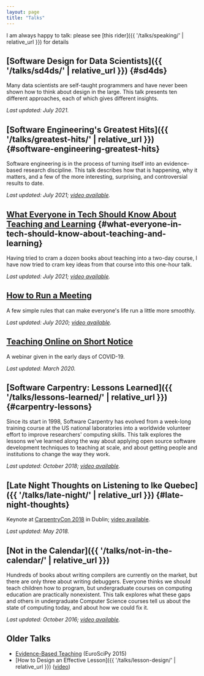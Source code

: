 ```yaml
---
layout: page
title: "Talks"
---
```


I am always happy to talk:
please see [this rider]({{ '/talks/speaking/' | relative_url }}) for details

## [Software Design for Data Scientists]({{ '/talks/sd4ds/' | relative_url }}) {#sd4ds}

Many data scientists are self-taught programmers
and have never been shown how to think about design in the large.
This talk presents ten different approaches,
each of which gives different insights.

*Last updated: July 2021.*

## [Software Engineering's Greatest Hits]({{ '/talks/greatest-hits/' | relative_url }}) {#software-engineering-greatest-hits}

Software engineering is in the process of turning itself into an
evidence-based research discipline. This talk describes how that is
happening, why it matters, and a few of the more interesting,
surprising, and controversial results to date.

*Last updated: July 2021; [video available](https://www.youtube.com/watch?v=HrVtA-ue-x0).*

## [What Everyone in Tech Should Know About Teaching and Learning](https://docs.google.com/presentation/d/1INHfSJzkNpdKonzqYzNlIq6D-H5dyKqs57qoVCAYxB0/) {#what-everyone-in-tech-should-know-about-teaching-and-learning}

Having tried to cram a dozen books about teaching into a two-day course,
I have now tried to cram key ideas from that course into this one-hour talk.

*Last updated: July 2021; [video available](https://www.youtube.com/watch?v=ewXvFQByRqY).*

## [How to Run a Meeting](https://docs.google.com/presentation/d/1HSdgVQjq0d3UYh-aA4uWHXxYYpySn_xXwfn_M4Ms8Ts/)

A few simple rules that can make everyone's life run a little more smoothly.

*Last updated: July 2020; [video available](https://www.youtube.com/watch?v=5f3-q9SzkeE).*

## [Teaching Online on Short Notice](https://docs.google.com/presentation/d/1bp8Po8XMGCBN0Kz_kyT6V4Td-m8CCM5vW69dmkXVchU/)

A webinar given in the early days of COVID-19.

*Last updated: March 2020.*

## [Software Carpentry: Lessons Learned]({{ '/talks/lessons-learned/' | relative_url }}) {#carpentry-lessons}

Since its start in 1998, Software Carpentry has evolved from a week-long
training course at the US national laboratories into a worldwide
volunteer effort to improve researchers' computing skills. This talk
explores the lessons we've learned along the way about applying open
source software development techniques to teaching at scale, and about
getting people and institutions to change the way they work.

*Last updated: October 2018; [video available](https://www.youtube.com/watch?v=1e26rp6qPbA).*

## [Late Night Thoughts on Listening to Ike Quebec]({{ '/talks/late-night/' | relative_url }}) {#late-night-thoughts}

Keynote at [CarpentryCon 2018](http://www.carpentrycon.org/) in Dublin;
[video available](https://www.youtube.com/watch?v=7xR50ty5DZ0).

*Last updated: May 2018.*

## [Not in the Calendar]({{ '/talks/not-in-the-calendar/' | relative_url }})

Hundreds of books about writing compilers are currently on the market,
but there are only three about writing debuggers. Everyone thinks we
should teach children how to program, but undergraduate courses on
computing education are practically nonexistent. This talk explores what
these gaps and others in undergraduate Computer Science courses tell us
about the state of computing today, and about how we could fix it.

*Last updated: October 2016; [video available](https://www.youtube.com/watch?v=vx0DUiv1Gvw).*

## Older Talks

- [Evidence-Based Teaching](https://www.youtube.com/watch?v=kmVKGxPlTvc) (EuroSciPy 2015)
- [How to Design an Effective Lesson]({{ '/talks/lesson-design/' | relative_url }}) ([video](https://vimeo.com/314074539))
